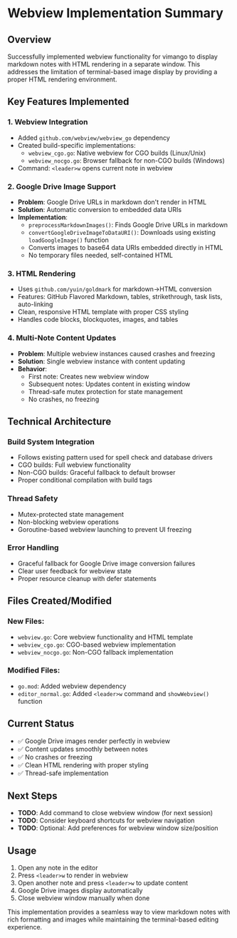 # Webview Implementation Summary

## Overview
Successfully implemented webview functionality for vimango to display markdown notes with HTML rendering in a separate window. This addresses the limitation of terminal-based image display by providing a proper HTML rendering environment.

## Key Features Implemented

### 1. **Webview Integration**
- Added `github.com/webview/webview_go` dependency
- Created build-specific implementations:
  - `webview_cgo.go`: Native webview for CGO builds (Linux/Unix)
  - `webview_nocgo.go`: Browser fallback for non-CGO builds (Windows)
- Command: `<leader>w` opens current note in webview

### 2. **Google Drive Image Support**
- **Problem**: Google Drive URLs in markdown don't render in HTML
- **Solution**: Automatic conversion to embedded data URIs
- **Implementation**:
  - `preprocessMarkdownImages()`: Finds Google Drive URLs in markdown
  - `convertGoogleDriveImageToDataURI()`: Downloads using existing `loadGoogleImage()` function
  - Converts images to base64 data URIs embedded directly in HTML
  - No temporary files needed, self-contained HTML

### 3. **HTML Rendering**
- Uses `github.com/yuin/goldmark` for markdown→HTML conversion
- Features: GitHub Flavored Markdown, tables, strikethrough, task lists, auto-linking
- Clean, responsive HTML template with proper CSS styling
- Handles code blocks, blockquotes, images, and tables

### 4. **Multi-Note Content Updates**
- **Problem**: Multiple webview instances caused crashes and freezing
- **Solution**: Single webview instance with content updating
- **Behavior**:
  - First note: Creates new webview window
  - Subsequent notes: Updates content in existing window
  - Thread-safe mutex protection for state management
  - No crashes, no freezing

## Technical Architecture

### Build System Integration
- Follows existing pattern used for spell check and database drivers
- CGO builds: Full webview functionality
- Non-CGO builds: Graceful fallback to default browser
- Proper conditional compilation with build tags

### Thread Safety
- Mutex-protected state management
- Non-blocking webview operations
- Goroutine-based webview launching to prevent UI freezing

### Error Handling
- Graceful fallback for Google Drive image conversion failures
- Clear user feedback for webview state
- Proper resource cleanup with defer statements

## Files Created/Modified

### New Files:
- `webview.go`: Core webview functionality and HTML template
- `webview_cgo.go`: CGO-based webview implementation
- `webview_nocgo.go`: Non-CGO fallback implementation

### Modified Files:
- `go.mod`: Added webview dependency
- `editor_normal.go`: Added `<leader>w` command and `showWebview()` function

## Current Status
- ✅ Google Drive images render perfectly in webview
- ✅ Content updates smoothly between notes
- ✅ No crashes or freezing
- ✅ Clean HTML rendering with proper styling
- ✅ Thread-safe implementation

## Next Steps
- **TODO**: Add command to close webview window (for next session)
- **TODO**: Consider keyboard shortcuts for webview navigation
- **TODO**: Optional: Add preferences for webview window size/position

## Usage
1. Open any note in the editor
2. Press `<leader>w` to render in webview
3. Open another note and press `<leader>w` to update content
4. Google Drive images display automatically
5. Close webview window manually when done

This implementation provides a seamless way to view markdown notes with rich formatting and images while maintaining the terminal-based editing experience.